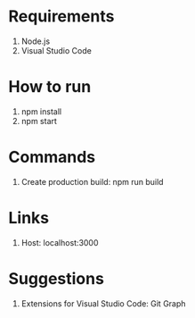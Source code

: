# Requirements
1. Node.js
2. Visual Studio Code

# How to run
1. npm install
2. npm start

# Commands
1. Create production build: npm run build

# Links
1. Host: localhost:3000

# Suggestions
1. Extensions for Visual Studio Code: Git Graph